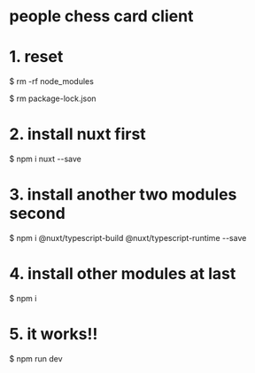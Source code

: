 # people chess card client

# 1. reset
$ rm -rf node_modules

$ rm package-lock.json

# 2. install nuxt first
$ npm i nuxt --save

# 3. install another two modules second
$ npm i @nuxt/typescript-build @nuxt/typescript-runtime --save

# 4. install other modules at last
$ npm i

# 5. it works!!
$ npm run dev